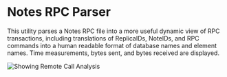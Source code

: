 # Notes RPC Parser

This utility parses a Notes RPC file into a more useful dynamic view of RPC transactions, including translations of ReplicaIDs, NoteIDs, and RPC commands into a human readable format of database names and element names. Time measurements, bytes sent, and bytes received are displayed.


![Showing Remote Call Analysis](https://andrewmagerman.files.wordpress.com/2014/04/screen-shot-2014-04-07-at-10-12-34.png)
